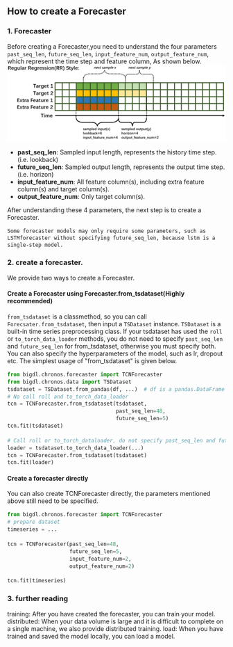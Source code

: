 ## How to create a Forecaster
### 1. Forecaster
Before creating a Forecaster,you need to understand the four parameters `past_seq_len`, `future_seq_len`, `input_feature_num`, `output_feature_num`, which represent the time step and feature column, As shown below.
![](../Image/forecast-RR.png "time series")

 * **past_seq_len**: Sampled input length, represents the history time step. (i.e. lookback)
 * **future_seq_len**: Sampled output length, represents the output time step.(i.e. horizon)
 * **input_feature_num**: All feature column(s), including extra feature column(s) and target column(s).
 * **output_feature_num**: Only target column(s).

After understanding these 4 parameters, the next step is to create a Forecaster.
```note
Some forecaster models may only require some parameters, such as
LSTMforecaster without specifying future_seq_len, because lstm is a single-step model.
```

### 2. create a forecaster.
We provide two ways to create a Forecaster.

#### Create a Forecaster using Forecaster.from_tsdataset(Highly recommended)
`from_tsdataset` is a classmethod, so you can call `Forecsater.from_tsdataset`, then input a `TSDataset` instance.
`TSDataset` is a built-in time series preprocessing class.
If your tsdataset has used the `roll` or `to_torch_data_loader` methods, you do not need to specify `past_seq_len` and `future_seq_len` for from_tsdataset, otherwise you must specify both.
You can also specify the hyperparameters of the model, such as lr, dropout etc. The simplest usage of "from_tsdataset" is given below.

```python
from bigdl.chronos.forecaster import TCNForecaster
from bigdl.chronos.data import TSDataset
tsdataset = TSDataset.from_pandas(df, ...)  # df is a pandas.DataFrame
# No call roll and to_torch_data_loader
tcn = TCNForecaster.from_tsdataset(tsdataset,
                                   past_seq_len=48,
                                   future_seq_len=5)
tcn.fit(tsdataset)

# Call roll or to_torch_dataloader, do not specify past_seq_len and future_seq_len
loader = tsdataset.to_torch_data_loader(...)
tcn = TCNForecaster.from_tsdataset(tsdataset)
tcn.fit(loader)
```

#### Create a forecaster directly
You can also create TCNForecaster directly, the parameters mentioned above still need to be specified.

```python
from bigdl.chronos.forecaster import TCNForecaster
# prepare dataset
timeseries = ...

tcn = TCNForecaster(past_seq_len=48,
                    future_seq_len=5,
                    input_feature_num=2,
                    output_feature_num=2)

tcn.fit(timeseries)
```

### 3. further reading
training: After you have created the forecaster, you can train your model.
distributed: When your data volume is large and it is difficult to complete on a single machine, we also provide distributed training.
load: When you have trained and saved the model locally, you can load a model.
